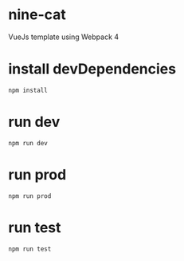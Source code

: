 # nine-cat
VueJs template using Webpack 4

# install devDependencies

`npm install`

# run dev

`npm run dev`

# run prod

`npm run prod`

# run test 

`npm run test`

